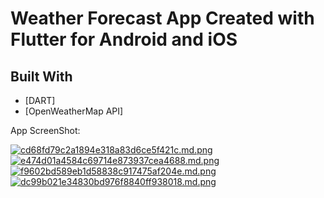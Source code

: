# Weather Forecast App Created with Flutter for Android and iOS

## Built With
* [DART]
* [OpenWeatherMap API]

<p>App ScreenShot:<p>

<a href="https://extraimage.net/image/ylRx"><img src="https://extraimage.net/images/2020/01/30/cd68fd79c2a1894e318a83d6ce5f421c.md.png" alt="cd68fd79c2a1894e318a83d6ce5f421c.md.png" border="0"></a>
<a href="https://extraimage.net/image/ylRV"><img src="https://extraimage.net/images/2020/01/30/e474d01a4584c69714e873937cea4688.md.png" alt="e474d01a4584c69714e873937cea4688.md.png" border="0"></a>
<a href="https://extraimage.net/image/ylRu"><img src="https://extraimage.net/images/2020/01/30/f9602bd589eb1d58838c917475af204e.md.png" alt="f9602bd589eb1d58838c917475af204e.md.png" border="0"></a>
<a href="https://extraimage.net/image/ylRv"><img src="https://extraimage.net/images/2020/01/30/dc99b021e34830bd976f8840ff938018.md.png" alt="dc99b021e34830bd976f8840ff938018.md.png" border="0"></a>
